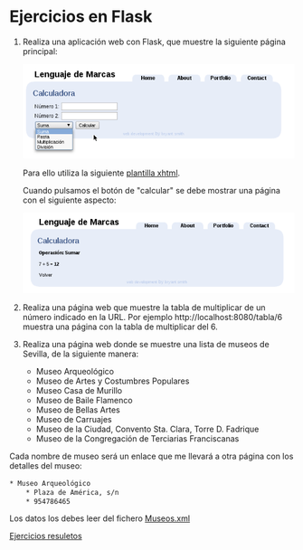 # Ejercicios en Flask

1. Realiza una aplicación web con Flask, que muestre la siguiente página principal:

	![calculadora](img/calculadora.png)

	Para ello utiliza la siguiente [plantilla xhtml](http://josedom24.github.io/mod/lm/fich/BlueBliss.zip).
	
	Cuando pulsamos el botón de "calcular" se debe mostrar una página con el siguiente aspecto:
	
	![calculadora](img/calculadora2.png)
	
2. Realiza una página web que muestre la tabla de multiplicar de un número indicado en la URL.	Por ejemplo http://localhost:8080/tabla/6 muestra una página con la tabla de multiplicar del 6.

3. Realiza una página web donde se muestre una lista de museos de Sevilla, de la siguiente manera:

	* Museo Arqueológico
	* Museo de Artes y Costumbres Populares
	* Museo Casa de Murillo
	* Museo de Baile Flamenco
	* Museo de Bellas Artes
	* Museo de Carruajes
	* Museo de la Ciudad, Convento Sta. Clara, Torre D. Fadrique
	* Museo de la Congregación de Terciarias Franciscanas

Cada nombre de museo será un enlace que me llevará a otra página con los detalles del museo:

	* Museo Arqueológico
		* Plaza de América, s/n
		* 954786465
	
Los datos los debes leer del fichero [Museos.xml](http://josedom24.github.io/mod/lm/fich/Museos.xml)

[Ejercicios resuletos]()